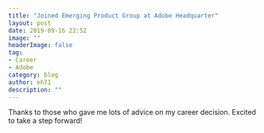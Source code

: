 ```yaml
---
title: "Joined Emerging Product Group at Adobe Headquarter"
layout: post
date: 2019-09-16 22:52
image: ""
headerImage: false
tag:
- Career
- Adobe
category: blog
author: eh71
description: ""
---
```


Thanks to those who gave me lots of advice on my career decision. Excited to take a step forward!
